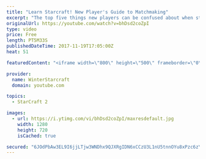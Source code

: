 ```yaml
---
title: "Learn Starcraft! New Player's Guide to Matchmaking"
excerpt: "The top five things new players can be confused about when starting off playing Starcraft 2!"
originalUrl: https://youtube.com/watch?v=bhDsd2coZpI
type: video
price: Free
length: PT5M33S
publishedDateTime: 2017-11-19T17:05:00Z
heat: 51

featuredContent: "<iframe width=\"800\" height=\"500\" frameborder=\"0\" src=\"https://www.youtube.com/embed/bhDsd2coZpI\" allow=\"accelerometer; autoplay; encrypted-media; gyroscope; picture-in-picture\" allowfullscreen></iframe>"

provider:
  name: WinterStarcraft
  domain: youtube.com

topics:
  - StarCraft 2

images:
  - url: https://i.ytimg.com/vi/bhDsd2coZpI/maxresdefault.jpg
    width: 1280
    height: 720
    isCached: true

secured: "6JOdPbAw3EL9I6jjLTjw3WNDhx9QJXRgIDN6xCCzU3L1nU5tnnOYu8xPzc6zYQamsC4zAux3i1BjgCEGb26IsZmUYjTw3t21sf1/kZqY60mSI7/ZzPLk4Ql4jPZn1Ob3KDaEL0wqFcq3Faq8ixOXWUyhBNx52aWnGwFLCeuaiKGQwDdORgUJ211r6h50eHulFzYiT3mAxj5fOeAgPaSTYZxmkmWpelj8/0bbZ/m2+WsM0DP+qpkgoTewh1kTxxMLKmjQqEGkzrvTfln3r+Z2EXplQ9TwVauCXn5/tsMo8eXP+vGRbFnfbAsQRdMewSuViMQMkceLlfx+00S6vn2XnDDvW/jqqpH721HGhAHH3HHr6J56JaYmyAfsH0Jlu088tGy9aqVUCkFsPQhuhidwM6VtoXZ5PGkIwqXr8g0jy+4=;V8cHNmL7sPbH4MLCx8TTPQ=="
---
```


